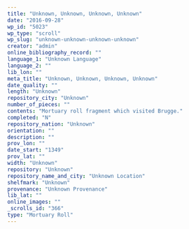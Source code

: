 ```yaml
---
title: "Unknown, Unknown, Unknown, Unknown"
date: "2016-09-28"
wp_id: "5023"
wp_type: "scroll"
wp_slug: "unknown-unknown-unknown-unknown"
creator: "admin"
online_bibliography_record: ""
language_1: "Unknown Language"
language_2: ""
lib_lon: ""
meta_title: "Unknown, Unknown, Unknown, Unknown"
date_quality: ""
length: "Unknown"
repository_city: "Unknown"
number_of_pieces: ""
contents: "Mortuary roll fragment which visited Brugge."
completed: "N"
repository_nation: "Unknown"
orientation: ""
description: ""
prov_lon: ""
date_start: "1349"
prov_lat: ""
width: "Unknown"
repository: "Unknown"
repository_name_and_city: "Unknown Location"
shelfmark: "Unknown"
provenance: "Unknown Provenance"
lib_lat: ""
online_images: ""
_scrolls_id: "366"
type: "Mortuary Roll"
---
```



